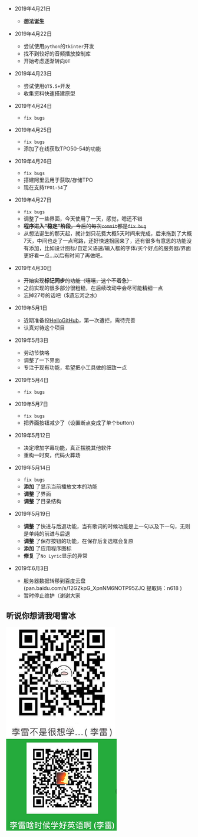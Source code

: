- 2019年4月21日 
	- **想法诞生**
- 2019年4月22日 
	- 尝试使用`python`的`tkinter`开发
	- 找不到较好的音频播放控制库
	- 开始考虑逐渐转向`QT`
- 2019年4月23日
	- 尝试使用`QT5.5+`开发
	- 收集资料快速搭建原型
- 2019年4月24日  
	- `fix bugs`
- 2019年4月25日  
	- `fix bugs`
	- 添加了在线获取TPO50-54的功能
- 2019年4月26日 
	- `fix bugs`
	- 搭建阿里云用于获取/存储TPO
	- 现在支持`TPO1-54`了
- 2019年4月27日
	- `fix bugs`
	- 调整了一些界面，今天使用了一天，感觉，嗯还不错
	- ~~**程序进入"稳定"阶段**，今后的每次`commit`都是`fix bug`~~
	- 从想法诞生的那天起，就计划只花费大概5天时间来完成，后来拖到了大概7天，中间也走了一点弯路，还好快速拐回来了，还有很多有意思的功能没有添加，比如设计图标/自定义语速/输入框的字体/买个好点的服务器/界面更好看一点...以后有时间了再做吧。 
- 2019年4月30日
	- ~~开始实现**标记同步**的功能（嘻嘻，这个不着急）~~
	- 之前实现的很多部分很粗糙，在后续改动中会尽可能精细一点
	- 忘掉27号的话吧（$遗忘河之水）
- 2019年5月1日
	- 近期准备投[HelloGitHub](https://github.com/521xueweihan/HelloGitHub)，第一次遭拒，需待完善
	- 认真对待这个项目
- 2019年5月3日
	- 劳动节快咯
	- 调整了一下界面
	- 专注于现有功能，希望把小工具做的细致一点
- 2019年5月4日
	- `fix bugs`
- 2019年5月7日
	- `fix bugs`
	- 把界面按钮减少了（设置断点变成了单个button）
- 2019年5月12日
	- 决定增加字幕功能，真正摆脱其他软件
	- 重构一时爽，代码火葬场
- 2019年5月14日
	- `fix bugs`
	- **添加** 了显示当前播放文本的功能
	- **调整** 了界面
	- **调整** 了目录结构

- 2019年5月19日
	- **调整** 了快进与后退功能，当有歌词的时候功能是上一句以及下一句，无则是单纯的前进与后退
	- **调整** 了保存按钮的功能，在保存后复选框会复原
	- **添加** 了应用程序图标
	- **修复** 了`No Lyric`显示的异常
- 2019年6月3日
	- 服务器数据转移到百度云盘(pan.baidu.com/s/12GZkpG_XpnNM6NOTP95ZJQ 提取码：n618 )
	- 暂时停止维护（谢谢大家

听说你想请我喝雪冰
--------------------------------------------------------------------------------
![](../samples/pay_ali.png)
![](../samples/pay_wechat.png)